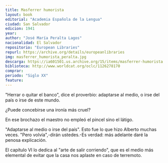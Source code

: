 ```yaml
---
title: Masferrer humorista
layout: book
editorial: "Academia Española de la Lengua"
ciudad: San Salvador
edicion: 1941
year: 
author: "José María Peralta Lagos"
nacionalidad: El Salvador
repositorio: "European Libraries"
repurl: https://archive.org/details/europeanlibraries
img: masferrer_humorista_peralta.jpg
descarga: https://ia601501.us.archive.org/15/items/masferrer-humorista.-jose-maria-peralta-lagos_202010/Masferrer%20Humorista.%20Jos%C3%A9%20Mar%C3%ADa%20Peralta%20Lagos.pdf
biblioteca: http://www.worldcat.org/oclc/1126278170
comprar: 
periodo: "Siglo XX"
feature: 
---
```

 
"Herrar o quitar el banco", dice el proverbio: adaptarse al medio, o irse del país o irse de este mundo.

¿Puede concebirse una ironía más cruel?
 
En ese brochazo el maestro no empleó el pincel sino el látigo.

"Adaptarse al medio o irse del país". Esto fue lo que hizo Alberto muchas veces. "Pero volvía",-dirán ustedes.-Es verdad: más adelante daré la penosa explicación.
 
El capítulo VI lo dedica al "arte de salir corriendo", que es el medio más elemental de evitar que la casa nos aplaste en caso de terremoto.
